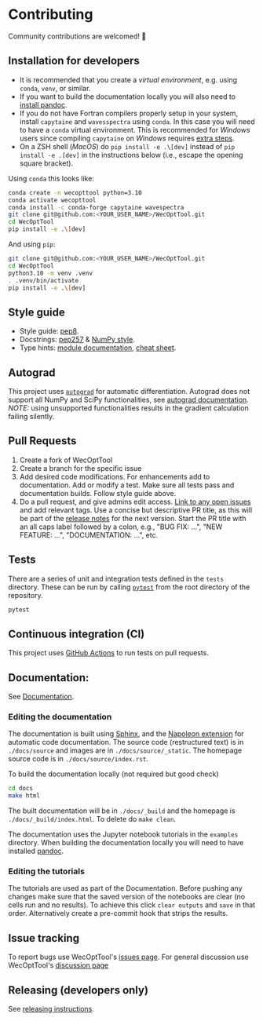 # Contributing
Community contributions are welcomed! 🎊

## Installation for developers

* It is recommended that you create a *virtual environment*, e.g. using `conda`, `venv`, or similar.
* If you want to build the documentation locally you will also need to [install pandoc](https://pandoc.org/installing.html).
* If you do not have Fortran compilers properly setup in your system, install `capytaine` and `wavesspectra` using `conda`. In this case you will need to have a `conda` virtual environment. This is recommended for *Windows* users since compiling `capytaine` on *Windows* requires [extra steps](https://github.com/capytaine/capytaine/issues/115).
* On a ZSH shell (*MacOS*) do `pip install -e .\[dev]` instead of `pip install -e .[dev]` in the instructions below (i.e., escape the opening square bracket).

Using `conda` this looks like:
```bash
conda create -n wecopttool python=3.10
conda activate wecopttool
conda install -c conda-forge capytaine wavespectra
git clone git@github.com:<YOUR_USER_NAME>/WecOptTool.git
cd WecOptTool
pip install -e .\[dev]
```

And using `pip`:
```bash
git clone git@github.com:<YOUR_USER_NAME>/WecOptTool.git
cd WecOptTool
python3.10 -m venv .venv
. .venv/bin/activate
pip install -e .\[dev]
```


## Style guide
* Style guide: [pep8](https://www.python.org/dev/peps/pep-0008/).
* Docstrings: [pep257](https://www.python.org/dev/peps/pep-0257/) & [NumPy style](https://numpydoc.readthedocs.io/en/latest/format.html).
* Type hints: [module documentation](https://docs.python.org/3/library/typing.html), [cheat sheet](https://mypy.readthedocs.io/en/stable/cheat_sheet_py3.html).

## Autograd
This project uses [`autograd`](https://github.com/HIPS/autograd) for automatic differentiation.
Autograd does not support all NumPy and SciPy functionalities, see [autograd documentation](https://github.com/HIPS/autograd/blob/master/docs/tutorial.md#supported-and-unsupported-parts-of-numpyscipy).
*NOTE:* using unsupported functionalities results in the gradient calculation failing silently.

## Pull Requests
  1. Create a fork of WecOptTool
  2. Create a branch for the specific issue
  3. Add desired code modifications. For enhancements add to documentation. Add or modify a test. Make sure all tests pass and documentation builds. Follow style guide above.
  4. Do a pull request, and give admins edit access. [Link to any open issues](https://docs.github.com/en/issues/tracking-your-work-with-issues/linking-a-pull-request-to-an-issue) and add relevant tags. Use a concise but descriptive PR title, as this will be part of the [release notes](https://github.com/SNL-WaterPower/WecOptTool/releases) for the next version. Start the PR title with an all caps label followed by a colon, e.g., "BUG FIX: ...", "NEW FEATURE: ...", "DOCUMENTATION: ...", etc.

## Tests
There are a series of unit and integration tests defined in the `tests` directory.
These can be run by calling [`pytest`](https://pytest.org) from the root directory of the repository.

```bash
pytest
```

## Continuous integration (CI)
This project uses [GitHub Actions](https://docs.github.com/en/actions/learn-github-actions) to run tests on pull requests.

## Documentation:
See [Documentation](https://snl-waterpower.github.io/WecOptTool/).

### Editing the documentation
The documentation is built using [Sphinx](https://www.sphinx-doc.org/en/master/), and the [Napoleon extension](https://www.sphinx-doc.org/en/master/usage/extensions/napoleon.html) for automatic code documentation.
The source code (restructured text) is in `./docs/source` and images are in `./docs/source/_static`.
The homepage source code is in `./docs/source/index.rst`.

To build the documentation locally (not required but good check)

```bash
cd docs
make html
```

The built documentation will be in `./docs/_build` and the homepage is `./docs/_build/index.html`.
To delete do `make clean`.

The documentation uses the Jupyter notebook tutorials in the `examples` directory.
When building the documentation locally you will need to have installed [pandoc](https://pandoc.org/installing.html).

### Editing the tutorials
The tutorials are used as part of the Documentation.
Before pushing any changes make sure that the saved version of the notebooks are clear (no cells run and no results).
To achieve this click `clear outputs` and `save` in that order.
Alternatively create a pre-commit hook that strips the results.

## Issue tracking
To report bugs use WecOptTool's [issues page](https://github.com/SNL-WaterPower/WecOptTool/issues).
For general discussion use WecOptTool's [discussion page](https://github.com/SNL-WaterPower/WecOptTool/discussions)


## Releasing (developers only)
See [releasing instructions](https://github.com/SNL-WaterPower/WecOptTool/blob/main/.github/RELEASING.md).